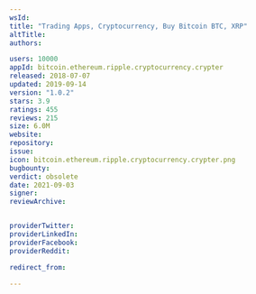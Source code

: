 ```yaml
---
wsId: 
title: "Trading Apps, Cryptocurrency, Buy Bitcoin BTC, XRP"
altTitle: 
authors:

users: 10000
appId: bitcoin.ethereum.ripple.cryptocurrency.crypter
released: 2018-07-07
updated: 2019-09-14
version: "1.0.2"
stars: 3.9
ratings: 455
reviews: 215
size: 6.0M
website: 
repository: 
issue: 
icon: bitcoin.ethereum.ripple.cryptocurrency.crypter.png
bugbounty: 
verdict: obsolete
date: 2021-09-03
signer: 
reviewArchive:


providerTwitter: 
providerLinkedIn: 
providerFacebook: 
providerReddit: 

redirect_from:

---
```



